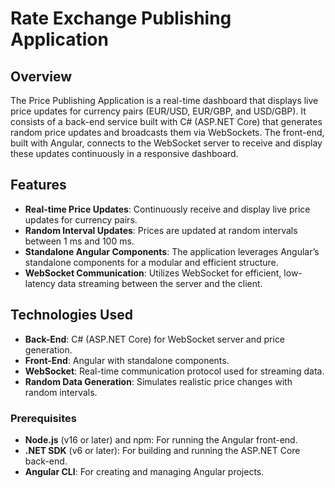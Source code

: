 # Rate Exchange Publishing Application

## Overview

The Price Publishing Application is a real-time dashboard that displays live price updates for currency pairs (EUR/USD, EUR/GBP, and USD/GBP). 
It consists of a back-end service built with C# (ASP.NET Core) that generates random price updates and broadcasts them via WebSockets. 
The front-end, built with Angular, connects to the WebSocket server to receive and display these updates continuously in a responsive dashboard.

## Features

- **Real-time Price Updates**: Continuously receive and display live price updates for currency pairs.
- **Random Interval Updates**: Prices are updated at random intervals between 1 ms and 100 ms.
- **Standalone Angular Components**: The application leverages Angular’s standalone components for a modular and efficient structure.
- **WebSocket Communication**: Utilizes WebSocket for efficient, low-latency data streaming between the server and the client.

## Technologies Used

- **Back-End**: C# (ASP.NET Core) for WebSocket server and price generation.
- **Front-End**: Angular with standalone components.
- **WebSocket**: Real-time communication protocol used for streaming data.
- **Random Data Generation**: Simulates realistic price changes with random intervals.


### Prerequisites

- **Node.js** (v16 or later) and npm: For running the Angular front-end.
- **.NET SDK** (v6 or later): For building and running the ASP.NET Core back-end.
- **Angular CLI**: For creating and managing Angular projects.

